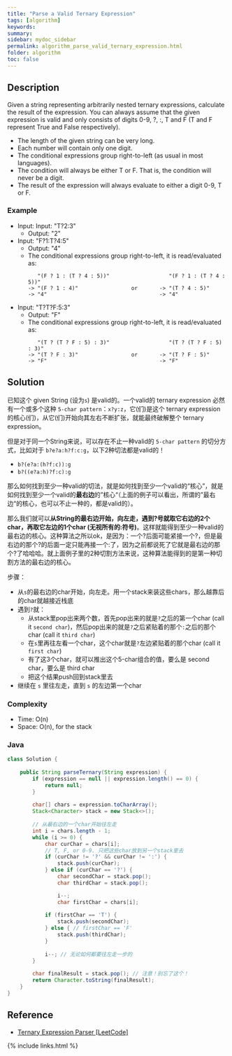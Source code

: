```yaml
---
title: "Parse a Valid Ternary Expression"
tags: [algorithm]
keywords:
summary:
sidebar: mydoc_sidebar
permalink: algorithm_parse_valid_ternary_expression.html
folder: algorithm
toc: false
---
```


## Description
Given a string representing arbitrarily nested ternary expressions, calculate the result of the expression. 
You can always assume that the given expression is valid and only consists of digits 0-9, ?, :, T and F 
(T and F represent True and False respectively).
* The length of the given string can be very long.
* Each number will contain only one digit.
* The conditional expressions group right-to-left (as usual in most languages).
* The condition will always be either T or F. That is, the condition will never be a digit.
* The result of the expression will always evaluate to either a digit 0-9, T or F.

### Example
* Input: Input: "T?2:3"
  * Output: "2"
* Input: "F?1:T?4:5"
  * Output: "4"
  * The conditional expressions group right-to-left, it is read/evaluated as:
    ```
       "(F ? 1 : (T ? 4 : 5))"                   "(F ? 1 : (T ? 4 : 5))"
    -> "(F ? 1 : 4)"                 or       -> "(T ? 4 : 5)"
    -> "4"                                    -> "4"
    ```
* Input: "T?T?F:5:3"
  * Output: "F"
  * The conditional expressions group right-to-left, it is read/evaluated as:
    ```
       "(T ? (T ? F : 5) : 3)"                   "(T ? (T ? F : 5) : 3)"
    -> "(T ? F : 3)"                 or       -> "(T ? F : 5)"
    -> "F"                                    -> "F"
    ```

## Solution
已知这个 given String (设为`s`) 是valid的。一个valid的 ternary expression 必然有一个或多个这种 `5-char pattern`：`x?y:z`，它(们)是这个 ternary expression 的核心(们)，从它(们)开始向其左右不断扩张，就能最终破解整个 ternary expression。

但是对于同一个String来说，可以存在不止一种valid的 `5-char pattern` 的切分方式，比如对于 `b?e?a:h?f:c:g`，以下2种切法都是valid的！
* `b?(e?a:(h?f:c)):g`
* `b?((e?a:h)?f:c):g`

那么如何找到至少一种valid的切法，就是如何找到至少一个valid的“核心”，就是如何找到至少一个valid的**最右边**的”核心“（上面的例子可以看出，所谓的”最右边“的核心，也可以不止一种的，都是valid的）。

那么我们就可以**从String的最右边开始，向左走，遇到?号就取它右边的2个char，再取它左边的1个char (无视所有的:符号)**。这样就能得到至少一种valid的最右边的核心。这种算法之所以ok，是因为：一个?后面可能紧接一个?，但是最右边的那个?的后面一定只能再接一个:了，因为之前都说死了它就是最右边的那个?了哈哈哈。就上面例子里的2种切割方法来说，这种算法能得到的是第一种切割方法的最右边的核心。

步骤：
* 从`s`的最右边的char开始，向左走。用一个stack来装这些chars，那么越靠后的char就越接近栈底
* 遇到`?`就：
  * 从stack里pop出来两个数，首先pop出来的就是`?`之后的第一个char (call it `second char`)，然后pop出来的就是`?`之后紧贴着的那个`:`之后的那个char (call it `third char`)
  * 在`s`里再往左看一个char，这个char就是`?`左边紧贴着的那个char (call it `first char`)
  * 有了这3个char，就可以推出这个5-char组合的值，要么是 second char，要么是 third char
  * 把这个结果push回到stack里去
* 继续在 `s` 里往左走，直到 `s` 的左边第一个char

### Complexity
* Time: O(n)
* Space: O(n), for the stack

### Java
```java
class Solution {
    
    public String parseTernary(String expression) {
        if (expression == null || expression.length() == 0) {
            return null;
        }    
        
        char[] chars = expression.toCharArray();
        Stack<Character> stack = new Stack<>();
        
        // 从最右边的一个char开始往左走
        int i = chars.length - 1;
        while (i >= 0) {
            char curChar = chars[i];
            // T, F, or 0-9. 只把这些char放到另一个stack里去
            if (curChar != '?' && curChar != ':') {
                stack.push(curChar);
            } else if (curChar == '?') {
                char secondChar = stack.pop();
                char thirdChar = stack.pop();

                i--;
                char firstChar = chars[i];
            
            if (firstChar == 'T') {
                stack.push(secondChar);
            } else { // firstChar == 'F'
                stack.push(thirdChar);
            }
            
            i--; // 无论如何都要往左走一步的
        }
        
        char finalResult = stack.pop(); // 注意！别忘了这个！
        return Character.toString(finalResult);
    }
}
```

## Reference
* [Ternary Expression Parser [LeetCode]](https://leetcode.com/problems/ternary-expression-parser/description/)

{% include links.html %}
